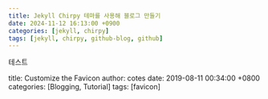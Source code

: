 ```yaml
---
title: Jekyll Chirpy 테마를 사용해 블로그 만들기
date: 2024-11-12 16:13:00 +0900
categories: [jekyll, chirpy]
tags: [jekyll, chirpy, github-blog, github]
---
```


테스트

title: Customize the Favicon
author: cotes
date: 2019-08-11 00:34:00 +0800
categories: [Blogging, Tutorial]
tags: [favicon]